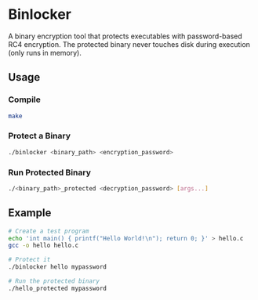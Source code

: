 # Binlocker

A binary encryption tool that protects executables with password-based RC4 encryption. The protected binary never touches disk during execution (only runs in memory).


## Usage

### Compile
```bash
make
```

### Protect a Binary
```bash
./binlocker <binary_path> <encryption_password>
```

### Run Protected Binary
```bash
./<binary_path>_protected <decryption_password> [args...]
```

## Example

```bash
# Create a test program
echo 'int main() { printf("Hello World!\n"); return 0; }' > hello.c
gcc -o hello hello.c

# Protect it
./binlocker hello mypassword

# Run the protected binary
./hello_protected mypassword
```